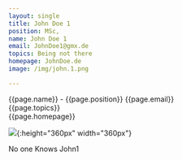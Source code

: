 ```yaml
---
layout: single
title: John Doe 1
position: MSc,
name: John Doe 1
email: JohnDoe1@gmx.de
topics: Being not there
homepage: JohnDoe.de
image: /img/john.1.png

---
```



{{page.name}} - {{page.position}}
{{page.email}}   
{{page.topics}}  
{{page.homepage}}

![](/team_members/img/John.1.png){:height="360px" width="360px"}

No one Knows John1